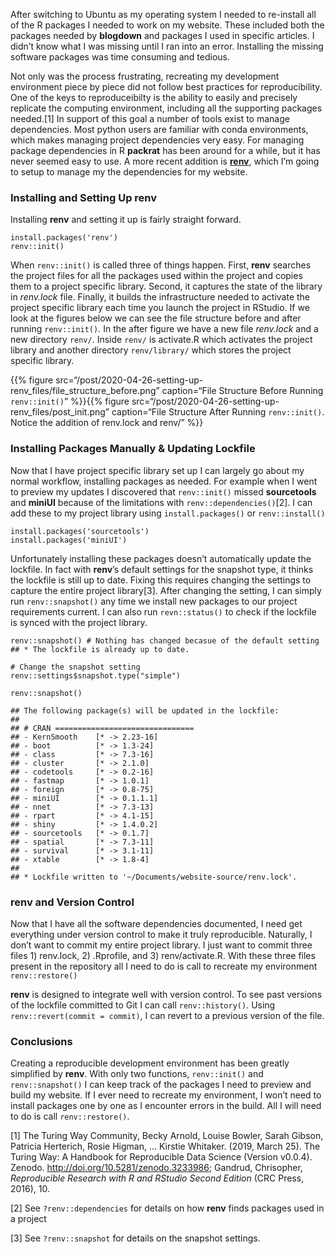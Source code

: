 After switching to Ubuntu as my operating system I needed to re-install
all of the R packages I needed to work on my website. These included
both the packages needed by **blogdown** and packages I used in specific
articles. I didn’t know what I was missing until I ran into an error.
Installing the missing software packages was time consuming and tedious.

Not only was the process frustrating, recreating my development
environment piece by piece did not follow best practices for
reproducibility. One of the keys to reproduceibilty is the ability to
easily and precisely replicate the computing environment, including all
the supporting packages needed.[1] In support of this goal a number of
tools exist to manage dependencies. Most python users are familiar with
conda environments, which makes managing project dependencies very easy.
For managing package dependencies in R **packrat** has been around for a
while, but it has never seemed easy to use. A more recent addition is
[**renv**](https://rstudio.github.io/renv/index.html), which I’m going
to setup to manage my the dependencies for my website.

### Installing and Setting Up renv

Installing **renv** and setting it up is fairly straight forward.

    install.packages('renv')
    renv::init()

When `renv::init()` is called three of things happen. First, **renv**
searches the project files for all the packages used within the project
and copies them to a project specific library. Second, it captures the
state of the library in *renv.lock* file. Finally, it builds the
infrastructure needed to activate the project specific library each time
you launch the project in RStudio. If we look at the figures below we
can see the file structure before and after running `renv::init()`. In
the after figure we have a new file *renv.lock* and a new directory
`renv/`. Inside `renv/` is activate.R which activates the project
library and another directory `renv/library/` which stores the project
specific library.

<!--html_preserve-->
{{% figure
 src=“/post/2020-04-26-setting-up-renv\_files/file\_structure\_before.png” 
caption=“File Structure Before Running `renv::init()`”
%}}<!--/html_preserve--><!--html_preserve-->{{% figure
 src=“/post/2020-04-26-setting-up-renv\_files/post\_init.png” 
caption=“File Structure After Running `renv::init()`. Notice the
addition of renv.lock and renv/” %}}<!--/html_preserve-->

### Installing Packages Manually & Updating Lockfile

Now that I have project specific library set up I can largely go about
my normal workflow, installing packages as needed. For example when I
went to preview my updates I discovered that `renv::init()` missed
**sourcetools** and **miniUI** because of the limitations with
`renv::dependencies()`[2]. I can add these to my project library using
`install.packages()` or `renv::install()`

    install.packages('sourcetools')
    install.packages('miniUI')

Unfortunately installing these packages doesn’t automatically update the
lockfile. In fact with **renv**’s default settings for the snapshot
type, it thinks the lockfile is still up to date. Fixing this requires
changing the settings to capture the entire project library[3]. After
changing the setting, I can simply run `renv::snapshot()` any time we
install new packages to our project requirements current. I can also run
`revn::status()` to check if the lockfile is synced with the project
library.

    renv::snapshot() # Nothing has changed becasue of the default setting
    ## * The lockfile is already up to date.

    # Change the snapshot setting
    renv::settings$snapshot.type("simple")

    renv::snapshot()

    ## The following package(s) will be updated in the lockfile:
    ## 
    ## # CRAN ===============================
    ## - KernSmooth    [* -> 2.23-16]
    ## - boot          [* -> 1.3-24]
    ## - class         [* -> 7.3-16]
    ## - cluster       [* -> 2.1.0]
    ## - codetools     [* -> 0.2-16]
    ## - fastmap       [* -> 1.0.1]
    ## - foreign       [* -> 0.8-75]
    ## - miniUI        [* -> 0.1.1.1]
    ## - nnet          [* -> 7.3-13]
    ## - rpart         [* -> 4.1-15]
    ## - shiny         [* -> 1.4.0.2]
    ## - sourcetools   [* -> 0.1.7]
    ## - spatial       [* -> 7.3-11]
    ## - survival      [* -> 3.1-11]
    ## - xtable        [* -> 1.8-4]
    ## 
    ## * Lockfile written to '~/Documents/website-source/renv.lock'.

### renv and Version Control

Now that I have all the software dependencies documented, I need get
everything under version control to make it truly reproducible.
Naturally, I don’t want to commit my entire project library. I just want
to commit three files 1) renv.lock, 2) .Rprofile, and 3)
renv/activate.R. With these three files present in the repository all I
need to do is call to recreate my environment `renv::restore()`

**renv** is designed to integrate well with version control. To see past
versions of the lockfile committed to Git I can call `renv::history()`.
Using `renv::revert(commit = commit)`, I can revert to a previous
version of the file.

### Conclusions

Creating a reproducible development environment has been greatly
simplified by **renv**. With only two functions, `renv::init()` and
`renv::snapshot()` I can keep track of the packages I need to preview
and build my website. If I ever need to recreate my environment, I won’t
need to install packages one by one as I encounter errors in the build.
All I will need to do is call `renv::restore()`.

[1] The Turing Way Community, Becky Arnold, Louise Bowler, Sarah Gibson,
Patricia Herterich, Rosie Higman, … Kirstie Whitaker. (2019, March 25).
The Turing Way: A Handbook for Reproducible Data Science (Version
v0.0.4). Zenodo.
<a href="http://doi.org/10.5281/zenodo.3233986" class="uri">http://doi.org/10.5281/zenodo.3233986</a>;
Gandrud, Chrisopher, *Reproducible Research with R and RStudio Second
Edition* (CRC Press, 2016), 10.

[2] See `?renv::dependencies` for details on how **renv** finds packages
used in a project

[3] See `?renv::snapshot` for details on the snapshot settings.
